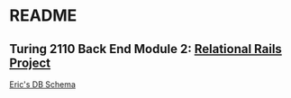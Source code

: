 # README



## Turing 2110 Back End Module 2: [Relational Rails Project](https://backend.turing.edu/module2/projects/relational_rails)

[Eric's DB Schema](https://postimg.cc/QFP9qG7t)
